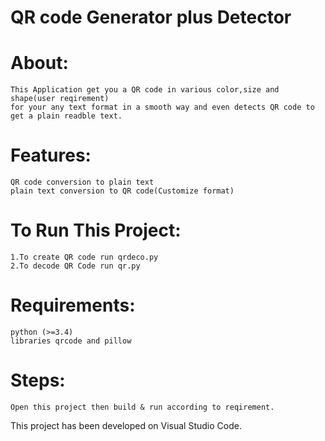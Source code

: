 # QR code Generator plus Detector
# About:
	This Application get you a QR code in various color,size and shape(user reqirement)
	for your any text format in a smooth way and even detects QR code to get a plain readble text. 

# Features:

	QR code conversion to plain text
	plain text conversion to QR code(Customize format)

# To Run This Project:
	1.To create QR code run qrdeco.py
	2.To decode QR Code run qr.py
	
# Requirements:
    python (>=3.4)
	libraries qrcode and pillow
 

# Steps:

    Open this project then build & run according to reqirement.

This project has been developed on Visual Studio Code.




